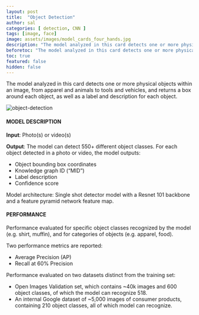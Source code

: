 ```yaml
---
layout: post
title:  "Object Detection"
author: sal
categories: [ detection, CNN ]
tags: [image, face]
image: assets/images/model_cards_four_hands.jpg
description: "The model analyzed in this card detects one or more physical objects within an image, from apparel and animals to tools and vehicles, and returns a box around each object, as well as a label and description for each object."
beforetoc: "The model analyzed in this card detects one or more physical objects within an image, from apparel and animals to tools and vehicles, and returns a box around each object, as well as a label and description for each object."
toc: true
featured: false
hidden: false
---
```


The model analyzed in this card detects one or more physical objects within an image, from apparel and animals to tools and vehicles, and returns a box around each object, as well as a label and description for each object.

<div class="row justify-content-between">
<div class="col-md-8 pr-5">

<p class="mb-5"><img class="shadow-lg" src="{{site.baseurl}}/assets/images/obj-detection-model-description.png" alt="object-detection" /></p>

<h4>MODEL DESCRIPTION</h4>

<p><b>Input</b>: Photo(s) or video(s)</p>

<p><b>Output</b>: The model can detect 550+ different object classes. For each object detected in a photo or video, the model outputs:</p>
<ul>
 <li>Object bounding box coordinates</li>
 <li>Knowledge graph ID (“MID”)</li>
 <li>Label description</li>
 <li>Confidence score</li>
</ul>
<p>Model architecture: Single shot detector model with a Resnet 101 backbone and a feature pyramid network feature map.</p>

</div>

<div class="col-md-4">
<div class="sticky-top sticky-top-80">

<h4>PERFORMANCE</h4>

<p>Performance evaluated for specific object classes recognized by the model (e.g. shirt, muffin), and for categories of objects (e.g. apparel, food).</p>

<p>Two performance metrics are reported:</p>
<ul>
 <li>Average Precision (AP)</li>
 <li>Recall at 60% Precision</li>
</ul>

<p>Performance evaluated on two datasets distinct from the training set:</p>
<ul>
 <li>Open Images Validation set, which contains ~40k images and 600 object classes, of which the model can recognize 518.</li>
 <li>An internal Google dataset of ~5,000 images of consumer products, containing 210 object classes, all of which model can recognize.</li>
</ul>

</div>
</div>
</div>
